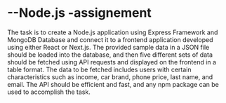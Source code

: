 # --Node.js -assignement
The task is to create a Node.js application using Express Framework and MongoDB Database and connect it to a frontend application developed using either React or Next.js. The provided sample data in a JSON file should be loaded into the database, and then five different sets of data should be fetched using API requests and displayed on the frontend in a table format. The data to be fetched includes users with certain characteristics such as income, car brand, phone price, last name, and email. The API should be efficient and fast, and any npm package can be used to accomplish the task.
